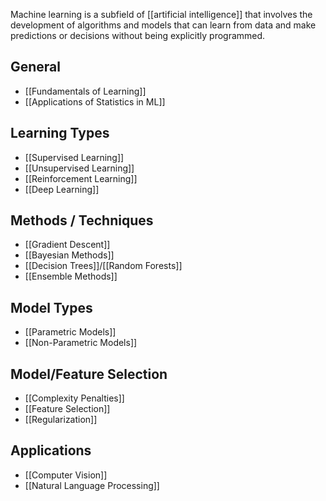 Machine learning is a subfield of [[artificial intelligence]] that involves the development of algorithms and models that can learn from data and make predictions or decisions without being explicitly programmed. 
## General
- [[Fundamentals of Learning]]
- [[Applications of Statistics in ML]]
## Learning Types
- [[Supervised Learning]]
- [[Unsupervised Learning]]
- [[Reinforcement Learning]]
- [[Deep Learning]]
## Methods / Techniques
- [[Gradient Descent]]
- [[Bayesian Methods]]
- [[Decision Trees]]/[[Random Forests]]
- [[Ensemble Methods]]
## Model Types
- [[Parametric Models]]
- [[Non-Parametric Models]]
## Model/Feature Selection
- [[Complexity Penalties]]
- [[Feature Selection]]
- [[Regularization]]
## Applications
- [[Computer Vision]]
- [[Natural Language Processing]]